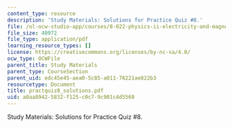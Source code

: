 ```yaml
---
content_type: resource
description: 'Study Materials: Solutions for Practice Quiz #8.'
file: /ol-ocw-studio-app/courses/8-022-physics-ii-electricity-and-magnetism-fall-2002/a0aa89425832f125c0c79c901c4d5569_practquiz8_solutions.pdf
file_size: 40972
file_type: application/pdf
learning_resource_types: []
license: https://creativecommons.org/licenses/by-nc-sa/4.0/
ocw_type: OCWFile
parent_title: Study Materials
parent_type: CourseSection
parent_uid: edc45e45-aea0-5c85-a011-76221ae822b3
resourcetype: Document
title: practquiz8_solutions.pdf
uid: a0aa8942-5832-f125-c0c7-9c901c4d5569
---
```

Study Materials: Solutions for Practice Quiz #8.